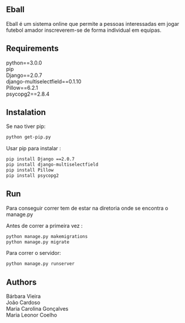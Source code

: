 ## Eball

Eball é um sistema online que permite a pessoas interessadas em jogar futebol amador inscreverem-se de forma individual em equipas.


## Requirements

python==3.0.0<br/>
pip<br/>
Django==2.0.7<br/>
django-multiselectfield==0.1.10<br/>
Pillow==6.2.1<br/>
psycopg2==2.8.4<br/>


## Instalation
 
Se nao tiver pip:
```bash
python get-pip.py
```
Usar pip para instalar :
```bash
pip install Django ==2.0.7
pip install django-multiselectfield
pip install Pillow
pip install psycopg2
```

## Run
Para conseguir correr tem de estar na diretoria onde se encontra o manage.py

Antes de correr a primeira vez :
```bash
python manage.py makemigrations
python manage.py migrate
```
Para correr o servidor:

```bash
python manage.py runserver
```



## Authors 
Bárbara Vieira<br/>
João Cardoso<br/>
Maria Carolina Gonçalves<br/>
Maria Leonor Coelho

